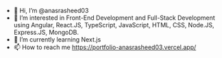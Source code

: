 - 👋 Hi, I’m @anasrasheed03
- 👀 I’m interested in Front-End Development and Full-Stack Development using Angular, React.JS, TypeScript, JavaScript, HTML, CSS, Node.JS, Express.JS, MongoDB.
- 🌱 I’m currently learning Next.js
- 📫 How to reach me https://portfolio-anasrasheed03.vercel.app/

<!---
anasrasheed03/anasrasheed03 is a ✨ special ✨ repository because its `README.md` (this file) appears on your GitHub profile.
You can click the Preview link to take a look at your changes.
--->
